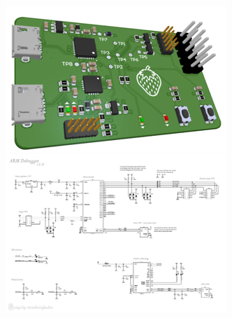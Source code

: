 <img src="https://github.com/strawberryhacker/arm-debugger/blob/master/output/board-image.PNG" width="700">
<img src="https://github.com/strawberryhacker/arm-debugger/blob/master/output/schematic-image.PNG" width="1000">
